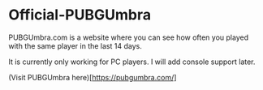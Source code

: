 # Official-PUBGUmbra

PUBGUmbra.com is a website where you can see how often you played with the same player in the last 14 days.

It is currently only working for PC players. I will add console support later.

(Visit PUBGUmbra here)[https://pubgumbra.com/]
